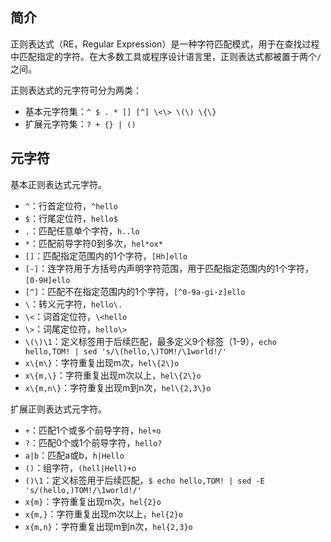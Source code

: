 
## 简介 ##

正则表达式（RE，Regular Expression）是一种字符匹配模式，用于在查找过程中匹配指定的字符。在大多数工具或程序设计语言里，正则表达式都被置于两个`/`之间。

正则表达式的元字符可分为两类：

* 基本元字符集：`^ $ . * [] [^] \<\> \(\) \{\}`
* 扩展元字符集：`? + {} | ()`

## 元字符 ##

基本正则表达式元字符。

* `^`：行首定位符，`^hello`
* `$`：行尾定位符，`hello$`
* `.`：匹配任意单个字符，`h..lo`
* `*`：匹配前导字符0到多次，`hel*ox*`
* `[]`：匹配指定范围内的1个字符，`[Hh]ello`
* `[-]`：连字符用于方括号内声明字符范围，用于匹配指定范围内的1个字符，`[0-9H]ello`
* `[^]`：匹配不在指定范围内的1个字符，`[^0-9a-gi-z]ello`
* `\`：转义元字符，`hello\.`
* `\<`：词首定位符，`\<hello`
* `\>`：词尾定位符，`hello\>`
* `\(\)\1`：定义标签用于后续匹配，最多定义9个标签（1-9），`echo hello,TOM! | sed 's/\(hello,\)TOM!/\1world!/'`
* `x\{m\}`：字符重复出现m次，`hel\{2\}o`
* `x\{m,\}`：字符重复出现m次以上，`hel\{2\}o`
* `x\{m,n\}`：字符重复出现m到n次，`hel\{2,3\}o`

扩展正则表达式元字符。

* `+`：匹配1个或多个前导字符，`hel+o`
* `?`：匹配0个或1个前导字符，`hello?`
* `a|b`：匹配a或b，`h|Hello`
* `()`：组字符，`(hell|Hell)+o`
* `()\1`：定义标签用于后续匹配，`$ echo hello,TOM! | sed -E 's/(hello,)TOM!/\1world!/'`
* `x{m}`：字符重复出现m次，`hel{2}o`
* `x{m,}`：字符重复出现m次以上，`hel{2}o`
* `x{m,n}`：字符重复出现m到n次，`hel{2,3}o`
